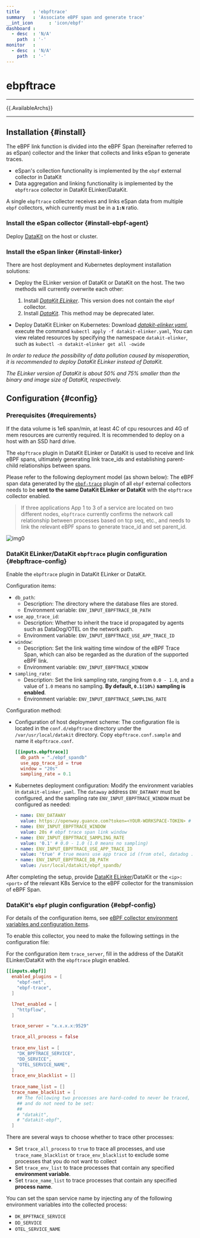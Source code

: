 ```yaml
---
title     : 'ebpftrace'
summary   : 'Associate eBPF span and generate trace'
__int_icon      : 'icon/ebpf'
dashboard :
  - desc  : 'N/A'
    path  : '-'
monitor   :
  - desc  : 'N/A'
    path  : '-'
---
```


<!-- markdownlint-disable MD025 -->
# ebpftrace
<!-- markdownlint-enable -->

---

{{.AvailableArchs}}

---

## Installation {#install}

The eBPF link function is divided into the eBPF Span (hereinafter referred to as eSpan) collector and the linker that collects and links eSpan to generate traces.

- eSpan's collection functionality is implemented by the `ebpf` external collector in DataKit
- Data aggregation and linking functionality is implemented by the `ebpftrace` collector in DataKit ELinker/DataKit.

A single `ebpftrace` collector receives and links eSpan data from multiple `ebpf` collectors, which currently must be in a **`1:N`** ratio.

### Install the eSpan collector {#install-ebpf-agent}

Deploy [DataKit](../datakit/datakit-install.md) on the host or cluster.

### Install the eSpan linker {#install-linker}

There are host deployment and Kubernetes deployment installation solutions:

- Deploy the ELinker version of DataKit or DataKit on the host. The two methods will currently overwrite each other:

  1. Install [*DataKit ELinker*](../datakit/datakit-install.md#elinker-install). This version does not contain the `ebpf` collector.
  2. Install [*DataKit*](../datakit/datakit-install.md#get-install). This method may be deprecated later.

- Deploy DataKit ELinker on Kubernetes:
  Download [*datakit-elinker.yaml*](https://static.guance.com/datakit/datakit-elinker.yaml), execute the command `kubectl apply -f datakit-elinker.yaml`,
  You can view related resources by specifying the namespace `datakit-elinker`, such as `kubectl -n datakit-elinker get all -owide`

*In order to reduce the possibility of data pollution caused by misoperation, it is recommended to deploy DataKit ELinker instead of DataKit.*

*The ELinker version of DataKit is about 50% and 75% smaller than the binary and image size of DataKit, respectively.*

## Configuration {#config}

### Prerequisites {#requirements}

If the data volume is 1e6 span/min, at least 4C of cpu resources and 4G of mem resources are currently required. It is recommended to deploy on a host with an SSD hard drive.

The `ebpftrace` plugin in DataKit ELinker or DataKit is used to receive and link eBPF spans, ultimately generating link trace_ids and establishing parent-child relationships between spans.

Please refer to the following deployment model (as shown below): The eBPF span data generated by the [`ebpf-trace`](./ebpf.md#ebpf-trace) plugin of all `ebpf` external collectors needs to be **sent to the same DataKit ELinker or DataKit** with the `ebpftrace` collector enabled.

> If three applications App 1 to 3 of a service are located on two different nodes, `ebpftrace` currently confirms the network call relationship between processes based on tcp seq, etc., and needs to link the relevant eBPF spans to generate trace_id and set parent_id.

![img0](./imgs/tracing.png)

<!-- markdownlint-disable MD013 -->
### DataKit ELinker/DataKit `ebpftrace` plugin configuration {#ebpftrace-config}
<!-- markdownlint-enable -->

Enable the `ebpftrace` plugin in DataKit ELinker or DataKit.

Configuration items:

- `db_path`:
    - Description: The directory where the database files are stored.
    - Environment variable: `ENV_INPUT_EBPFTRACE_DB_PATH`
- `use_app_trace_id`:
    - Description: Whether to inherit the trace id propagated by agents such as DataDog/OTEL on the network path.
    - Environment variable: `ENV_INPUT_EBPFTRACE_USE_APP_TRACE_ID`
- `window`:
    - Description: Set the link waiting time window of the eBPF Trace Span, which can also be regarded as the duration of the supported eBPF link.
    - Environment variable: `ENV_INPUT_EBPFTRACE_WINDOW`
- `sampling_rate`:
    - Description: Set the link sampling rate, ranging from `0.0 - 1.0`, and a value of `1.0` means no sampling. **By default, `0.1(10%)` sampling is enabled**.
    - Environment variable: `ENV_INPUT_EBPFTRACE_SAMPLING_RATE`

Configuration method:

- Configuration of host deployment scheme:
  The configuration file is located in the `conf.d/ebpftrace` directory under the `/var/usr/local/datakit` directory. Copy `ebpftrace.conf.sample` and name it `ebpftrace.conf`.

  ```toml
  [[inputs.ebpftrace]]
    db_path = "./ebpf_spandb"
    use_app_trace_id = true
    window = "20s"
    sampling_rate = 0.1
  ```

- Kubernetes deployment configuration:
  Modify the environment variables in `datakit-elinker.yaml`. The `dataway` address `ENV_DATAWAY` must be configured, and the sampling rate `ENV_INPUT_EBPFTRACE_WINDOW` must be configured as needed:

  ```yaml
  - name: ENV_DATAWAY
    value: https://openway.guance.com?token=<YOUR-WORKSPACE-TOKEN> # Fill your real Dataway server and(or) workspace token
  - name: ENV_INPUT_EBPFTRACE_WINDOW
    value: 20s # ebpf trace span link window
  - name: ENV_INPUT_EBPFTRACE_SAMPLING_RATE
    value: '0.1' # 0.0 - 1.0 (1.0 means no sampling)
  - name: ENV_INPUT_EBPFTRACE_USE_APP_TRACE_ID
    value: 'true' # true means use app trace id (from otel, datadog ...) as ebpf trace id in ebpftrace
  - name: ENV_INPUT_EBPFTRACE_DB_PATH
    value: /usr/local/datakit/ebpf_spandb/
  ```

After completing the setup, provide [DataKit ELinker](../datakit/datakit-install.md#elinker-install)/DataKit or the `<ip>:<port>` of the relevant K8s Service to the eBPF collector for the transmission of eBPF Span.

### DataKit's `ebpf` plugin configuration {#ebpf-config}

For details of the configuration items, see [eBPF collector environment variables and configuration items](./ebpf.md#input-cfg-field-env).

To enable this collector, you need to make the following settings in the configuration file:

For the configuration item `trace_server`, fill in the address of the DataKit ELinker/DataKit with the `ebpftrace` plugin enabled.

```toml
[[inputs.ebpf]]
  enabled_plugins = [
    "ebpf-net",
    "ebpf-trace",
  ]

  l7net_enabled = [
    "httpflow",
  ]

  trace_server = "x.x.x.x:9529"

  trace_all_process = false
  
  trace_env_list = [
    "DK_BPFTRACE_SERVICE",
    "DD_SERVICE",
    "OTEL_SERVICE_NAME",
  ]
  trace_env_blacklist = []
  
  trace_name_list = []
  trace_name_blacklist = [
    ## The following two processes are hard-coded to never be traced,
    ## and do not need to be set:
    ##
    # "datakit",
    # "datakit-ebpf",
  ]
```

There are several ways to choose whether to trace other processes:

- Set `trace_all_process` to `true` to trace all processes, and use `trace_name_blacklist` or `trace_env_blacklist` to exclude some processes that you do not want to collect
- Set `trace_env_list` to trace processes that contain any specified **environment variable**.
- Set `trace_name_list` to trace processes that contain any specified **process name**.

You can set the span service name by injecting any of the following environment variables into the collected process:

- `DK_BPFTRACE_SERVICE`
- `DD_SERVICE`
- `OTEL_SERVICE_NAME`
